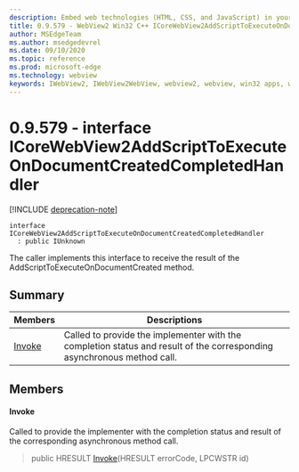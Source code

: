```yaml
---
description: Embed web technologies (HTML, CSS, and JavaScript) in your native applications with the Microsoft Edge WebView2 control
title: 0.9.579 - WebView2 Win32 C++ ICoreWebView2AddScriptToExecuteOnDocumentCreatedCompletedHandler
author: MSEdgeTeam
ms.author: msedgedevrel
ms.date: 09/10/2020
ms.topic: reference
ms.prod: microsoft-edge
ms.technology: webview
keywords: IWebView2, IWebView2WebView, webview2, webview, win32 apps, win32, edge, ICoreWebView2, ICoreWebView2Controller, browser control, edge html, ICoreWebView2AddScriptToExecuteOnDocumentCreatedCompletedHandler
---
```


# 0.9.579 - interface ICoreWebView2AddScriptToExecuteOnDocumentCreatedCompletedHandler 

[!INCLUDE [deprecation-note](../../includes/deprecation-note.md)]

```
interface ICoreWebView2AddScriptToExecuteOnDocumentCreatedCompletedHandler
  : public IUnknown
```

The caller implements this interface to receive the result of the AddScriptToExecuteOnDocumentCreated method.

## Summary

 Members                        | Descriptions
--------------------------------|---------------------------------------------
[Invoke](#invoke) | Called to provide the implementer with the completion status and result of the corresponding asynchronous method call.

## Members

#### Invoke 

Called to provide the implementer with the completion status and result of the corresponding asynchronous method call.

> public HRESULT [Invoke](#invoke)(HRESULT errorCode, LPCWSTR id)

